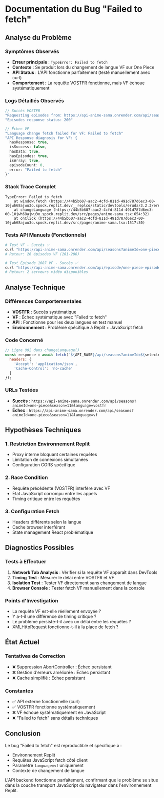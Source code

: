 # Documentation du Bug "Failed to fetch"

## Analyse du Problème

### Symptômes Observés
- **Erreur principale** : `TypeError: Failed to fetch`
- **Contexte** : Se produit lors du changement de langue VF sur One Piece
- **API Status** : L'API fonctionne parfaitement (testé manuellement avec curl)
- **Comportement** : La requête VOSTFR fonctionne, mais VF échoue systématiquement

### Logs Détaillés Observés
```javascript
// Succès VOSTFR
"Requesting episodes from: https://api-anime-sama.onrender.com/api/seasons?animeId=one-piece&season=11&language=vostfr"
"Episodes response status: 200"

// Échec VF
"Language change fetch failed for VF: Failed to fetch"
"API Response diagnosis for VF: {
  hasResponse: true,
  isSuccess: false, 
  hasData: true,
  hasEpisodes: true,
  isArray: true,
  episodeCount: 0,
  error: "Failed to fetch"
}"
```

### Stack Trace Complet
```
TypeError: Failed to fetch
    at window.fetch (https://44b5b607-aac2-4cfd-811d-491d787d6ec3-00-10jwh68ajwu3o.spock.replit.dev/__replco/static/devtools/eruda/3.2.3/eruda.js:2:218642)
    at changeLanguage (https://44b5b607-aac2-4cfd-811d-491d787d6ec3-00-10jwh68ajwu3o.spock.replit.dev/src/pages/anime-sama.tsx:654:32)
    at onClick (https://44b5b607-aac2-4cfd-811d-491d787d6ec3-00-10jwh68ajwu3o.spock.replit.dev/src/pages/anime-sama.tsx:1517:30)
```

### Tests API Manuels (Fonctionnels)
```bash
# Test VF - Succès ✅
curl "https://api-anime-sama.onrender.com/api/seasons?animeId=one-piece&season=11&language=vf"
# Retour: 26 épisodes VF (261-286)

# Test Episode 1087 VF - Succès ✅  
curl "https://api-anime-sama.onrender.com/api/episode/one-piece-episode-1087-vf"
# Retour: 2 serveurs vidéo disponibles
```

## Analyse Technique

### Différences Comportementales
- **VOSTFR** : Succès systématique
- **VF** : Échec systématique avec "Failed to fetch"
- **API** : Fonctionne pour les deux langues en test manuel
- **Environnement** : Problème spécifique à Replit + JavaScript fetch

### Code Concerné
```javascript
// Ligne 882 dans changeLanguage()
const response = await fetch(`${API_BASE}/api/seasons?animeId=${selectedAnime.id}&season=${selectedSeason.number}&language=${language}`, {
  headers: {
    'Accept': 'application/json',
    'Cache-Control': 'no-cache'
  }
});
```

### URLs Testées
- **Succès** : `https://api-anime-sama.onrender.com/api/seasons?animeId=one-piece&season=11&language=vostfr`
- **Échec** : `https://api-anime-sama.onrender.com/api/seasons?animeId=one-piece&season=11&language=vf`

## Hypothèses Techniques

### 1. Restriction Environnement Replit
- Proxy interne bloquant certaines requêtes
- Limitation de connexions simultanées
- Configuration CORS spécifique

### 2. Race Condition
- Requête précédente (VOSTFR) interfère avec VF
- État JavaScript corrompu entre les appels
- Timing critique entre les requêtes

### 3. Configuration Fetch
- Headers différents selon la langue
- Cache browser interférant
- State management React problématique

## Diagnostics Possibles

### Tests à Effectuer
1. **Network Tab Analysis** : Vérifier si la requête VF apparaît dans DevTools
2. **Timing Test** : Mesurer le délai entre VOSTFR et VF
3. **Isolation Test** : Tester VF directement sans changement de langue
4. **Browser Console** : Tester fetch VF manuellement dans la console

### Points d'Investigation
- La requête VF est-elle réellement envoyée ?
- Y a-t-il une différence de timing critique ?
- Le problème persiste-t-il avec un délai entre les requêtes ?
- XMLHttpRequest fonctionne-t-il à la place de fetch ?

## État Actuel

### Tentatives de Correction
- ❌ Suppression AbortController : Échec persistant
- ❌ Gestion d'erreurs améliorée : Échec persistant
- ❌ Cache simplifié : Échec persistant

### Constantes
- ✅ API externe fonctionnelle (curl)
- ✅ VOSTFR fonctionne systématiquement
- ❌ VF échoue systématiquement en JavaScript
- ❌ "Failed to fetch" sans détails techniques

## Conclusion

Le bug "Failed to fetch" est reproductible et spécifique à :
- Environnement Replit
- Requêtes JavaScript fetch côté client
- Paramètre `language=vf` uniquement
- Contexte de changement de langue

L'API backend fonctionne parfaitement, confirmant que le problème se situe dans la couche transport JavaScript du navigateur dans l'environnement Replit.